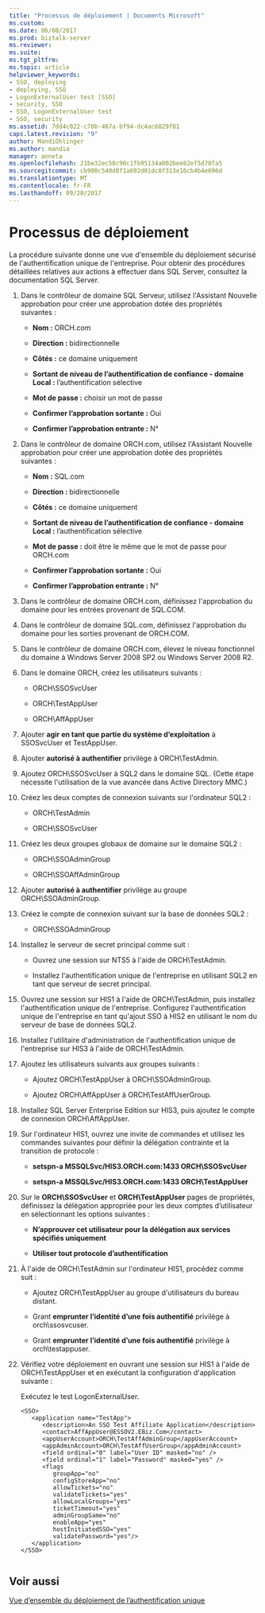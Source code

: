 ```yaml
---
title: "Processus de déploiement | Documents Microsoft"
ms.custom: 
ms.date: 06/08/2017
ms.prod: biztalk-server
ms.reviewer: 
ms.suite: 
ms.tgt_pltfrm: 
ms.topic: article
helpviewer_keywords:
- SSO, deploying
- deploying, SSO
- LogonExternalUser test [SSO]
- security, SSO
- SSO, LogonExternalUser test
- SSO, security
ms.assetid: 7dd4c022-c70b-467a-bf94-dc4ac6029f81
caps.latest.revision: "9"
author: MandiOhlinger
ms.author: mandia
manager: anneta
ms.openlocfilehash: 21be32ec58c90c1fb95134a002bee82ef5d78fa5
ms.sourcegitcommit: cb908c540d8f1a692d01dc8f313e16cb4b4e696d
ms.translationtype: MT
ms.contentlocale: fr-FR
ms.lasthandoff: 09/20/2017
---
```

# <a name="deployment-process"></a>Processus de déploiement
La procédure suivante donne une vue d'ensemble du déploiement sécurisé de l'authentification unique de l'entreprise. Pour obtenir des procédures détaillées relatives aux actions à effectuer dans SQL Server, consultez la documentation SQL Server.  
  
1.  Dans le contrôleur de domaine SQL Serveur, utilisez l'Assistant Nouvelle approbation pour créer une approbation dotée des propriétés suivantes :  
  
    -   **Nom :** ORCH.com  
  
    -   **Direction :** bidirectionnelle  
  
    -   **Côtés :** ce domaine uniquement  
  
    -   **Sortant de niveau de l’authentification de confiance - domaine Local :** l’authentification sélective  
  
    -   **Mot de passe :** choisir un mot de passe  
  
    -   **Confirmer l’approbation sortante :** Oui  
  
    -   **Confirmer l’approbation entrante :** N°  
  
2.  Dans le contrôleur de domaine ORCH.com, utilisez l'Assistant Nouvelle approbation pour créer une approbation dotée des propriétés suivantes :  
  
    -   **Nom :** SQL.com  
  
    -   **Direction :** bidirectionnelle  
  
    -   **Côtés :** ce domaine uniquement  
  
    -   **Sortant de niveau de l’authentification de confiance - domaine Local :** l’authentification sélective  
  
    -   **Mot de passe :** doit être le même que le mot de passe pour ORCH.com  
  
    -   **Confirmer l’approbation sortante :** Oui  
  
    -   **Confirmer l’approbation entrante :** N°  
  
3.  Dans le contrôleur de domaine ORCH.com, définissez l'approbation du domaine pour les entrées provenant de SQL.COM.  
  
4.  Dans le contrôleur de domaine SQL.com, définissez l'approbation du domaine pour les sorties provenant de ORCH.COM.  
  
5.  Dans le contrôleur de domaine ORCH.com, élevez le niveau fonctionnel du domaine à Windows Server 2008 SP2 ou Windows Server 2008 R2.  
  
6.  Dans le domaine ORCH, créez les utilisateurs suivants :  
  
    -   ORCH\SSOSvcUser  
  
    -   ORCH\TestAppUser  
  
    -   ORCH\AffAppUser  
  
7.  Ajouter **agir en tant que partie du système d’exploitation** à SSOSvcUser et TestAppUser.  
  
8.  Ajouter **autorisé à authentifier** privilège à ORCH\TestAdmin.  
  
9. Ajoutez ORCH\SSOSvcUser à SQL2 dans le domaine SQL. (Cette étape nécessite l'utilisation de la vue avancée dans Active Directory MMC.)  
  
10. Créez les deux comptes de connexion suivants sur l'ordinateur SQL2 :  
  
    -   ORCH\TestAdmin  
  
    -   ORCH\SSOSvcUser  
  
11. Créez les deux groupes globaux de domaine sur le domaine SQL2 :  
  
    -   ORCH\SSOAdminGroup  
  
    -   ORCH\SSOAffAdminGroup  
  
12. Ajouter **autorisé à authentifier** privilège au groupe ORCH\SSOAdminGroup.  
  
13. Créez le compte de connexion suivant sur la base de données SQL2 :  
  
    -   ORCH\SSOAdminGroup  
  
14. Installez le serveur de secret principal comme suit :  
  
    -   Ouvrez une session sur NTS5 à l'aide de ORCH\TestAdmin.  
  
    -   Installez l'authentification unique de l'entreprise en utilisant SQL2 en tant que serveur de secret principal.  
  
15. Ouvrez une session sur HIS1 à l'aide de ORCH\TestAdmin, puis installez l'authentification unique de l'entreprise. Configurez l'authentification unique de l'entreprise en tant qu'ajout SSO à HIS2 en utilisant le nom du serveur de base de données SQL2.  
  
16. Installez l'utilitaire d'administration de l'authentification unique de l'entreprise sur HIS3 à l'aide de ORCH\TestAdmin.  
  
17. Ajoutez les utilisateurs suivants aux groupes suivants :  
  
    -   Ajoutez ORCH\TestAppUser à ORCH\SSOAdminGroup.  
  
    -   Ajoutez ORCH\AffAppUser à ORCH\TestAffUserGroup.  
  
18. Installez SQL Server Enterprise Edition sur HIS3, puis ajoutez le compte de connexion ORCH\AffAppUser.  
  
19. Sur l'ordinateur HIS1, ouvrez une invite de commandes et utilisez les commandes suivantes pour définir la délégation contrainte et la transition de protocole :  
  
    -   **setspn-a MSSQLSvc/HIS3.ORCH.com:1433 ORCH\SSOSvcUser**  
  
    -   **setspn-a MSSQLSvc/HIS3.ORCH.com:1433 ORCH\TestAppUser**  
  
20. Sur le **ORCH\SSOSvcUser** et **ORCH\TestAppUser** pages de propriétés, définissez la délégation appropriée pour les deux comptes d’utilisateur en sélectionnant les options suivantes :  
  
    -   **N’approuver cet utilisateur pour la délégation aux services spécifiés uniquement**  
  
    -   **Utiliser tout protocole d’authentification**  
  
21. À l'aide de ORCH\TestAdmin sur l'ordinateur HIS1, procédez comme suit :  
  
    -   Ajoutez ORCH\TestAppUser au groupe d'utilisateurs du bureau distant.  
  
    -   Grant **emprunter l’identité d’une fois authentifié** privilège à orch\ssosvcuser.  
  
    -   Grant **emprunter l’identité d’une fois authentifié** privilège à orch\testappuser.  
  
22. Vérifiez votre déploiement en ouvrant une session sur HIS1 à l'aide de ORCH\TestAppUser et en exécutant la configuration d'application suivante :  
  
     Exécutez le test LogonExternalUser.  
  
    ```  
    <SSO>  
       <application name="TestApp">  
          <description>An SSO Test Affiliate Application</description>  
          <contact>AffAppUser@ESSOV2.EBiz.Com</contact>  
          <appUserAccount>ORCH\TestAffAdminGroup</appUserAccount>  
          <appAdminAccount>ORCH\TestAffUserGroup</appAdminAccount>  
          <field ordinal="0" label="User ID" masked="no" />  
          <field ordinal="1" label="Password" masked="yes" />  
          <flags   
             groupApp="no"   
             configStoreApp="no"   
             allowTickets="no"   
             validateTickets="yes"   
             allowLocalGroups="yes"   
             ticketTimeout="yes"   
             adminGroupSame="no"   
             enableApp="yes"   
             hostInitiatedSSO="yes"   
             validatePassword="yes"/>  
       </application>  
    </SSO>  
  
    ```  
  
## <a name="see-also"></a>Voir aussi  
 [Vue d’ensemble du déploiement de l’authentification unique](../core/sso-deployment-overview.md)